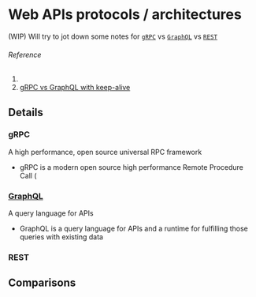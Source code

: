 # Web APIs protocols / architectures

(WIP) Will try to jot down some notes for [`gRPC`](https://grpc.io/) vs [`GraphQL`](https://graphql.org/) vs [`REST`](https://en.wikipedia.org/wiki/Representational_state_transfer)

###### Reference
1. 
2. [gRPC vs GraphQL with keep-alive](https://piotrzakrzewski.medium.com/graphql-keep-alive-4379fe1a8b58)

## Details

### gRPC
A high performance, open source universal RPC framework
-  gRPC is a modern open source high performance Remote Procedure Call (

### [GraphQL](https://graphql.org/)
A query language for APIs
- GraphQL is a query language for APIs and a runtime for fulfilling those queries with existing data


### REST

## Comparisons
